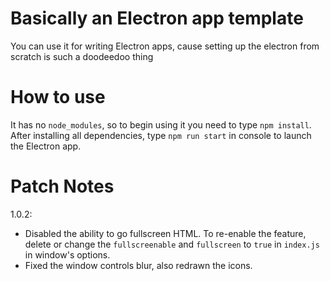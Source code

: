# Basically an Electron app template 
You can use it for writing Electron apps, cause setting up the electron from scratch is such a doodeedoo thing

# How to use
It has no `node_modules`, so to begin using it you need to type `npm install`.
After installing all dependencies, type `npm run start` in console to launch the Electron app.

# Patch Notes
1.0.2:
- Disabled the ability to go fullscreen HTML. To re-enable the feature, delete or change the `fullscreenable` and `fullscreen` to `true` in `index.js` in window's options.
- Fixed the window controls blur, also redrawn the icons.
